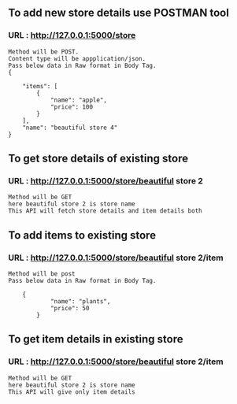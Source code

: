## To add new store details use POSTMAN tool
    
### URL : http://127.0.0.1:5000/store
    Method will be POST.
    Content type will be appplication/json.
    Pass below data in Raw format in Body Tag.
    {
      
        "items": [
            {
                "name": "apple",
                "price": 100
            }
        ],
        "name": "beautiful store 4"
    }

## To get store details of existing store
### URL : http://127.0.0.1:5000/store/beautiful store 2
    Method will be GET
    here beautiful store 2 is store name
    This API will fetch store details and item details both

## To add items to existing store 
### URL : http://127.0.0.1:5000/store/beautiful store 2/item
    Method will be post
    Pass below data in Raw format in Body Tag.
    
        {
                "name": "plants",
                "price": 50
            }
 

## To get item details in existing store
### URL : http://127.0.0.1:5000/store/beautiful store 2/item
    Method will be GET
    here beautiful store 2 is store name
    This API will give only item details 
       